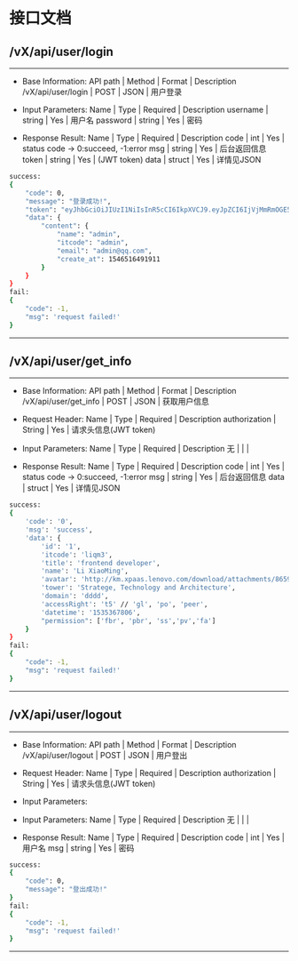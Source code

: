 # 接口文档

## /vX/api/user/login
---
* Base Information:
API path | Method | Format | Description
/vX/api/user/login | POST | JSON | 用户登录

* Input Parameters:
Name | Type | Required | Description
username | string | Yes | 用户名
password | string | Yes | 密码

* Response Result:
Name | Type | Required | Description
code | int | Yes | status code -> 0:succeed, -1:error
msg | string | Yes | 后台返回信息
token | string | Yes | (JWT token)
data | struct | Yes | 详情见JSON

``` bash
success:
{
    "code": 0,
    "message": "登录成功!",
    "token": "eyJhbGciOiJIUzI1NiIsInR5cCI6IkpXVCJ9.eyJpZCI6IjVjMmRmOGE5YjE0YmY3MDAxMGFlY2YxZSIsInNlY3JldCI6IjA5YTE3M2Q5ZDEyMWUxNThjMTM3YTRlZWVjOTVjODZjMmEwYTc3OTdlMjJjOTZiZmU1OTBjZTRjZDhiNmY2YTMiLCJzdWIiOnsiSVRjb2RlIjoiYWRtaW4ifSwiaWF0IjoxNTQ2NTE2NjU0LCJleHAiOjE1NDY1NTk4NTR9.15keCCOHV6YKEIgfWKP_StPBBj86mbuZFqpZJzrjguY",
    "data": {
        "content": {
            "name": "admin",
            "itcode": "admin",
            "email": "admin@qq.com",
            "create_at": 1546516491911
        }
    }
}
fail:
{
    "code": -1,
    "msg": 'request failed!'
}
```
---

## /vX/api/user/get_info
---
* Base Information:
API path | Method | Format | Description
/vX/api/user/get_info | POST | JSON | 获取用户信息

* Request Header:
Name | Type | Required | Description
authorization | String | Yes | 请求头信息(JWT token)

* Input Parameters:
Name | Type | Required | Description
无 |  |  |

* Response Result:
Name | Type | Required | Description
code | int | Yes | status code -> 0:succeed, -1:error
msg | string | Yes | 后台返回信息
data | struct | Yes | 详情见JSON

``` bash
success:
{
    'code': '0',
    'msg': 'success',
    'data': {
        'id': '1',
        'itcode': 'liqm3',
        'title': 'frontend developer',
        'name': 'Li XiaoMing',
        'avatar': 'http://km.xpaas.lenovo.com/download/attachments/8659977/user-avatar',
        'tower': 'Stratege, Technology and Architecture',
        'domain': 'dddd',
        'accessRight': 't5' // 'gl', 'po', 'peer',
        'datetime': '1535367806',
        "permission": ['fbr', 'pbr', 'ss','pv','fa']  
    }
}
fail:
{
    "code": -1,
    "msg": 'request failed!'
}
```
---

## /vX/api/user/logout
---
* Base Information:
API path | Method | Format | Description
/vX/api/user/logout | POST | JSON | 用户登出

* Request Header:
Name | Type | Required | Description
authorization | String | Yes | 请求头信息(JWT token)

* Input Parameters:
* Input Parameters:
Name | Type | Required | Description
无 |  |  |

* Response Result:
Name | Type | Required | Description
code | int | Yes | 用户名
msg | string | Yes | 密码

``` bash
success:
{
    "code": 0,
    "message": "登出成功!"
}
fail:
{
    "code": -1,
    "msg": 'request failed!'
}
```
---